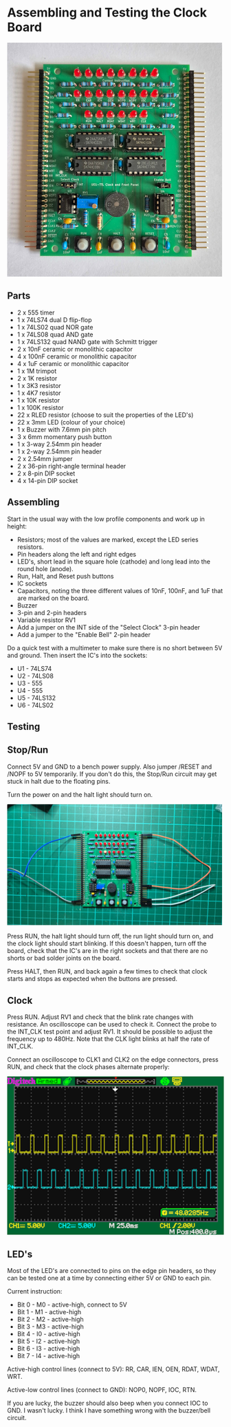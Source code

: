 Assembling and Testing the Clock Board
======================================

<a href="../images/clock-board.jpg"><img src="../images/clock-board.jpg" width="500"/></a>

## Parts

* 2 x 555 timer
* 1 x 74LS74 dual D flip-flop
* 1 x 74LS02 quad NOR gate
* 1 x 74LS08 quad AND gate
* 1 x 74LS132 quad NAND gate with Schmitt trigger
* 2 x 10nF ceramic or monolithic capacitor
* 4 x 100nF ceramic or monolithic capacitor
* 4 x 1uF ceramic or monolithic capacitor
* 1 x 1M trimpot
* 2 x 1K resistor
* 1 x 3K3 resistor
* 1 x 4K7 resistor
* 1 x 10K resistor
* 1 x 100K resistor
* 22 x RLED resistor (choose to suit the properties of the LED's)
* 22 x 3mm LED (colour of your choice)
* 1 x Buzzer with 7.6mm pin pitch
* 3 x 6mm momentary push button
* 1 x 3-way 2.54mm pin header
* 1 x 2-way 2.54mm pin header
* 2 x 2.54mm jumper
* 2 x 36-pin right-angle terminal header
* 2 x 8-pin DIP socket
* 4 x 14-pin DIP socket

## Assembling

Start in the usual way with the low profile components and work up in height:

* Resistors; most of the values are marked, except the LED series resistors.
* Pin headers along the left and right edges
* LED's, short lead in the square hole (cathode) and long lead into the
  round hole (anode).
* Run, Halt, and Reset push buttons
* IC sockets
* Capacitors, noting the three different values of 10nF, 100nF, and 1uF that
  are marked on the board.
* Buzzer
* 3-pin and 2-pin headers
* Variable resistor RV1
* Add a jumper on the INT side of the "Select Clock" 3-pin header
* Add a jumper to the "Enable Bell" 2-pin header

Do a quick test with a multimeter to make sure there is no short
between 5V and ground.  Then insert the IC's into the sockets:

* U1 - 74LS74
* U2 - 74LS08
* U3 - 555
* U4 - 555
* U5 - 74LS132
* U6 - 74LS02

## Testing

## Stop/Run

Connect 5V and GND to a bench power supply.  Also jumper /RESET and /NOPF
to 5V temporarily.  If you don't do this, the Stop/Run circuit may get
stuck in halt due to the floating pins.

Turn the power on and the halt light should turn on.

<a href="clock_testing_1.jpg"><img src="clock_testing_1.jpg" width="500"/></a>

Press RUN, the halt light should turn off, the run light should turn on,
and the clock light should start blinking.  If this doesn't happen,
turn off the board, check that the IC's are in the right sockets and
that there are no shorts or bad solder joints on the board.

Press HALT, then RUN, and back again a few times to check that clock
starts and stops as expected when the buttons are pressed.

## Clock

Press RUN.  Adjust RV1 and check that the blink rate changes with resistance.
An oscilloscope can be used to check it.  Connect the probe to the
INT\_CLK test point and adjust RV1.  It should be possible to adjust
the frequency up to 480Hz.  Note that the CLK light blinks at half the
rate of INT\_CLK.

Connect an oscilloscope to CLK1 and CLK2 on the edge connectors,
press RUN, and check that the clock phases alternate properly:

<img src="two_phase_clock.png"/>

## LED's

Most of the LED's are connected to pins on the edge pin headers, so they
can be tested one at a time by connecting either 5V or GND to each pin.

Current instruction:

* Bit 0 - M0 - active-high, connect to 5V
* Bit 1 - M1 - active-high
* Bit 2 - M2 - active-high
* Bit 3 - M3 - active-high
* Bit 4 - I0 - active-high
* Bit 5 - I2 - active-high
* Bit 6 - I3 - active-high
* Bit 7 - I4 - active-high

Active-high control lines (connect to 5V): RR, CAR, IEN, OEN, RDAT, WDAT, WRT.

Active-low control lines (connect to GND): NOP0, NOPF, IOC, RTN.

If you are lucky, the buzzer should also beep when you connect IOC to GND.
I wasn't lucky.  I think I have something wrong with the buzzer/bell circuit.
